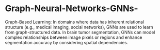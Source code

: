 # Graph-Neural-Networks-GNNs-
Graph-Based Learning: In domains where data has inherent relational structure (e.g., medical imaging, social networks), GNNs are used to learn from graph-structured data. In brain tumor segmentation, GNNs can model complex relationships between image pixels or regions and enhance segmentation accuracy by considering spatial dependencies.
